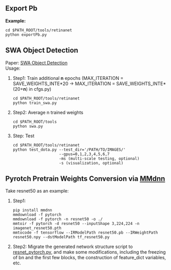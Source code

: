 ## Export Pb
**Example:**
```  
cd $PATH_ROOT/tools/retinanet
python exportPb.py
```

## SWA Object Detection
Paper: [SWA Object Detection](https://arxiv.org/pdf/2012.12645.pdf)      
Usage:
1. Step1: Train additional **n** epochs (MAX_ITERATION = SAVE_WEIGHTS_INTE\*20 -> MAX_ITERATION = SAVE_WEIGHTS_INTE\*(20+**n**) in cfgs.py)
    ```  
    cd $PATH_ROOT/tools/retinanet
    python train_swa.py
    ```
2. Step2: Average n trained weights
    ```  
    cd $PATH_ROOT/tools
    python swa.py
    ```
3. Step: Test
    ```  
    cd $PATH_ROOT/tools/retinanet
    python test_dota.py --test_dir='/PATH/TO/IMAGES/'  
                        --gpus=0,1,2,3,4,5,6,7  
                        -ms (multi-scale testing, optional)
                        -s (visualization, optional)
    ``` 
    
## Pyrotch Pretrain Weights Conversion via [MMdnn](https://github.com/Microsoft/MMdnn)
Take resnet50 as an example:
1. Step1: 
    ```  
    pip install mmdnn
    mmdownload -f pytorch
    mmdownload -f pytorch -n resnet50 -o ./
    mmtoir -f pytorch -d resnet50 --inputShape 3,224,224 -n imagenet_resnet50.pth
    mmtocode -f tensorflow --IRModelPath resnet50.pb --IRWeightPath resnet50.npy --dstModelPath tf_resnet50.py
    ```
2. Step2: Migrate the generated network structure script to [resnet_pytorch.py](./libs/models/backbones/resnet_pytorch.py), and make some modifications, including the freezing of bn and the first few blocks, the construction of feature_dict variables, etc.
